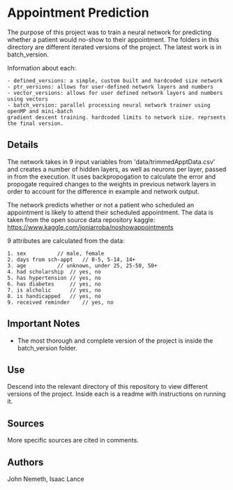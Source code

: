 # Appointment Prediction
The purpose of this project was to train a neural network for predicting whether
a patient would no-show to their appointment. The folders in this directory are
different iterated versions of the project. The latest work is in batch_version.

Information about each:
```
- defined_versions: a simple, custom built and hardcoded size network
- ptr_versions:	allows for user-defined network layers and numbers
- vector_versions: allows for user defined network layers and numbers using vectors
- batch_version: parallel processing neural network trainer using openMP and mini-batch
gradient descent training. hardcoded limits to network size. reprsents
the final version. 
```

## Details
The network takes in 9 input variables from 'data/trimmedApptData.csv' and creates
a number of hidden layers, as well as neurons per layer, passed in from the execution.
It uses backpropogation to calculate the error and propogate required changes to the 
weights in previous network layers in order to account for the difference in example and
network output. 

The network predicts whether or not a patient who scheduled an appointment is likely
to attend their scheduled appointment. The data is taken from the open source data 
repository kaggle:
https://www.kaggle.com/joniarroba/noshowappointments

9 attributes are calculated from the data:
```
1. sex			// male, female
2. days from sch-appt	// 0-5, 5-14, 14+
3. age			// unknown, under 25, 25-50, 50+
4. had scholarship	// yes, no
5. has hypertension	// yes, no
6. has diabetes		// yes, no
7. is alcholic		// yes, no
8. is handicapped	// yes, no
9. received reminder	// yes, no
```
## Important Notes
- The most thorough and complete version of the project is inside the batch_version folder.

## Use
Descend into the relevant directory of this repository to view different versions of 
the project. Inside each is a readme with instructions on running it. 

## Sources
More specific sources are cited in comments.

## Authors
John Nemeth, Isaac Lance
